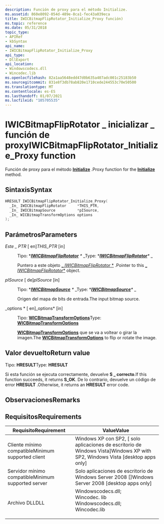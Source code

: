 ```yaml
---
description: Función de proxy para el método Initialize.
ms.assetid: 860e8092-054d-489e-8ca1-fec43a039eca
title: IWICBitmapFlipRotator_Initialize_Proxy función)
ms.topic: reference
ms.date: 05/31/2018
topic_type:
- APIRef
- kbSyntax
api_name:
- IWICBitmapFlipRotator_Initialize_Proxy
api_type:
- DllExport
api_location:
- Windowscodecs.dll
- Wincodec.lib
ms.openlocfilehash: 82a1aa5648edd47d0b635a407adc001c25183b50
ms.sourcegitcommit: 831e8f3db78ab820e1710cede244553c70e50500
ms.translationtype: MT
ms.contentlocale: es-ES
ms.lasthandoff: 01/07/2021
ms.locfileid: "105705535"
---
```

# <a name="iwicbitmapfliprotator_initialize_proxy-function"></a><span data-ttu-id="f6a35-103">IWICBitmapFlipRotator \_ inicializar \_ función de proxy</span><span class="sxs-lookup"><span data-stu-id="f6a35-103">IWICBitmapFlipRotator\_Initialize\_Proxy function</span></span>

<span data-ttu-id="f6a35-104">Función de proxy para el método [**Initialize**](/windows/desktop/api/Wincodec/nf-wincodec-iwicbitmapfliprotator-initialize) .</span><span class="sxs-lookup"><span data-stu-id="f6a35-104">Proxy function for the [**Initialize**](/windows/desktop/api/Wincodec/nf-wincodec-iwicbitmapfliprotator-initialize) method.</span></span>

## <a name="syntax"></a><span data-ttu-id="f6a35-105">Sintaxis</span><span class="sxs-lookup"><span data-stu-id="f6a35-105">Syntax</span></span>


```C++
HRESULT IWICBitmapFlipRotator_Initialize_Proxy(
  _In_ IWICBitmapFlipRotator     *THIS_PTR,
  _In_ IWICBitmapSource          *pISource,
  _In_ WICBitmapTransformOptions options
);
```



## <a name="parameters"></a><span data-ttu-id="f6a35-106">Parámetros</span><span class="sxs-lookup"><span data-stu-id="f6a35-106">Parameters</span></span>

<dl> <dt>

<span data-ttu-id="f6a35-107">*Este \_ PTR* \[ en\]</span><span class="sxs-lookup"><span data-stu-id="f6a35-107">*THIS\_PTR* \[in\]</span></span>
</dt> <dd>

<span data-ttu-id="f6a35-108">Tipo: \**[**IWICBitmapFlipRotator**](/windows/desktop/api/Wincodec/nn-wincodec-iwicbitmapfliprotator) \** _</span><span class="sxs-lookup"><span data-stu-id="f6a35-108">Type: \**[**IWICBitmapFlipRotator**](/windows/desktop/api/Wincodec/nn-wincodec-iwicbitmapfliprotator)\** _</span></span>

<span data-ttu-id="f6a35-109">Puntero a este objeto [_ *IWICBitmapFlipRotator* \*](/windows/desktop/api/Wincodec/nn-wincodec-iwicbitmapfliprotator) .</span><span class="sxs-lookup"><span data-stu-id="f6a35-109">Pointer to this [_ *IWICBitmapFlipRotator*\*](/windows/desktop/api/Wincodec/nn-wincodec-iwicbitmapfliprotator) object.</span></span>

</dd> <dt>

<span data-ttu-id="f6a35-110">*pISource* \[ de\]</span><span class="sxs-lookup"><span data-stu-id="f6a35-110">*pISource* \[in\]</span></span>
</dt> <dd>

<span data-ttu-id="f6a35-111">Tipo: \**[**IWICBitmapSource**](/windows/desktop/api/Wincodec/nn-wincodec-iwicbitmapsource) \** _</span><span class="sxs-lookup"><span data-stu-id="f6a35-111">Type: \**[**IWICBitmapSource**](/windows/desktop/api/Wincodec/nn-wincodec-iwicbitmapsource)\** _</span></span>

<span data-ttu-id="f6a35-112">Origen del mapa de bits de entrada.</span><span class="sxs-lookup"><span data-stu-id="f6a35-112">The input bitmap source.</span></span>

</dd> <dt>

<span data-ttu-id="f6a35-113">_options \* \[ en\]</span><span class="sxs-lookup"><span data-stu-id="f6a35-113">_options\* \[in\]</span></span>
</dt> <dd>

<span data-ttu-id="f6a35-114">Tipo: **[ **WICBitmapTransformOptions**](/windows/desktop/api/Wincodec/ne-wincodec-wicbitmaptransformoptions)**</span><span class="sxs-lookup"><span data-stu-id="f6a35-114">Type: **[**WICBitmapTransformOptions**](/windows/desktop/api/Wincodec/ne-wincodec-wicbitmaptransformoptions)**</span></span>

<span data-ttu-id="f6a35-115">[**WICBitmapTransformOptions**](/windows/desktop/api/Wincodec/ne-wincodec-wicbitmaptransformoptions) que se va a voltear o girar la imagen.</span><span class="sxs-lookup"><span data-stu-id="f6a35-115">The [**WICBitmapTransformOptions**](/windows/desktop/api/Wincodec/ne-wincodec-wicbitmaptransformoptions) to flip or rotate the image.</span></span>

</dd> </dl>

## <a name="return-value"></a><span data-ttu-id="f6a35-116">Valor devuelto</span><span class="sxs-lookup"><span data-stu-id="f6a35-116">Return value</span></span>

<span data-ttu-id="f6a35-117">Tipo: **HRESULT**</span><span class="sxs-lookup"><span data-stu-id="f6a35-117">Type: **HRESULT**</span></span>

<span data-ttu-id="f6a35-118">Si esta función se ejecuta correctamente, devuelve **S \_ correcto**.</span><span class="sxs-lookup"><span data-stu-id="f6a35-118">If this function succeeds, it returns **S\_OK**.</span></span> <span data-ttu-id="f6a35-119">De lo contrario, devuelve un código de error **HRESULT** .</span><span class="sxs-lookup"><span data-stu-id="f6a35-119">Otherwise, it returns an **HRESULT** error code.</span></span>

## <a name="remarks"></a><span data-ttu-id="f6a35-120">Observaciones</span><span class="sxs-lookup"><span data-stu-id="f6a35-120">Remarks</span></span>

## <a name="requirements"></a><span data-ttu-id="f6a35-121">Requisitos</span><span class="sxs-lookup"><span data-stu-id="f6a35-121">Requirements</span></span>



| <span data-ttu-id="f6a35-122">Requisito</span><span class="sxs-lookup"><span data-stu-id="f6a35-122">Requirement</span></span> | <span data-ttu-id="f6a35-123">Value</span><span class="sxs-lookup"><span data-stu-id="f6a35-123">Value</span></span> |
|-------------------------------------|------------------------------------------------------------------------------------------------------------------------------------------------------------------|
| <span data-ttu-id="f6a35-124">Cliente mínimo compatible</span><span class="sxs-lookup"><span data-stu-id="f6a35-124">Minimum supported client</span></span><br/> | <span data-ttu-id="f6a35-125">Windows XP con SP2, \[ solo aplicaciones de escritorio de Windows Vista\]</span><span class="sxs-lookup"><span data-stu-id="f6a35-125">Windows XP with SP2, Windows Vista \[desktop apps only\]</span></span><br/>                                                                                              |
| <span data-ttu-id="f6a35-126">Servidor mínimo compatible</span><span class="sxs-lookup"><span data-stu-id="f6a35-126">Minimum supported server</span></span><br/> | <span data-ttu-id="f6a35-127">Solo aplicaciones de escritorio de Windows Server 2008 \[\]</span><span class="sxs-lookup"><span data-stu-id="f6a35-127">Windows Server 2008 \[desktop apps only\]</span></span><br/>                                                                                                             |
| <span data-ttu-id="f6a35-128">Archivo DLL</span><span class="sxs-lookup"><span data-stu-id="f6a35-128">DLL</span></span><br/>                      | <dl> <span data-ttu-id="f6a35-129"><dt>Windowscodecs.dll; </dt> <dt>Wincodec. lib</dt></span><span class="sxs-lookup"><span data-stu-id="f6a35-129"><dt>Windowscodecs.dll; </dt> <dt>Wincodec.lib</dt></span></span> </dl> |



 

 




